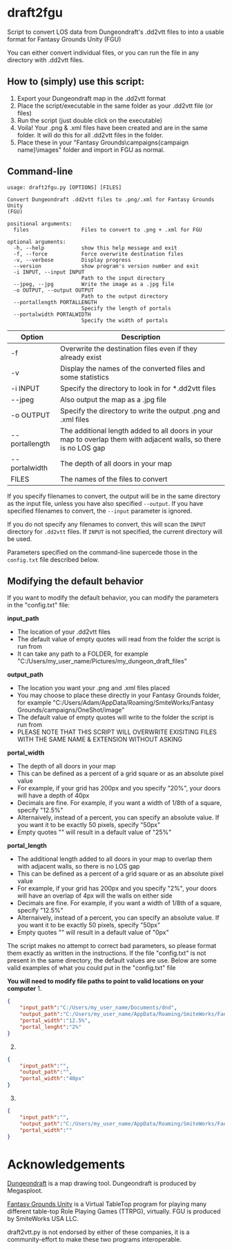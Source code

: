 # draft2fgu
Script to convert LOS data from Dungeondraft's .dd2vtt files to into a usable format for Fantasy Grounds Unity (FGU)

You can either convert individual files, or you can run the file in any directory with .dd2vtt files.

## How to (simply) use this script:

1. Export your Dungeondraft map in the .dd2vtt format
2. Place the script/executable in the same folder as your .dd2vtt file (or files)
3. Run the script (just double click on the executable)
4. Voila! Your .png & .xml files have been created and are in the same folder. It will do this for all .dd2vtt files in the folder. 
5. Place these in your "Fantasy Grounds\campaigns\{campaign name}\images" folder and import in FGU as normal.

## Command-line
```
usage: draft2fgu.py [OPTIONS] [FILES]

Convert Dungeondraft .dd2vtt files to .png/.xml for Fantasy Grounds Unity
(FGU)

positional arguments:
  files                 Files to convert to .png + .xml for FGU

optional arguments:
  -h, --help            show this help message and exit
  -f, --force           Force overwrite destination files
  -v, --verbose         Display progress
  --version             show program's version number and exit
  -i INPUT, --input INPUT
                        Path to the input directory
  --jpeg, --jpg         Write the image as a .jpg file
  -o OUTPUT, --output OUTPUT
                        Path to the output directory
  --portallength PORTALLENGTH
                        Specify the length of portals
  --portalwidth PORTALWIDTH
                        Specify the width of portals
```

|Option          |Description|
|----------------|-----------|
| -f             | Overwrite the destination files even if they already exist |
| -v             | Display the names of the converted files and some statistics |
| -i INPUT       | Specify the directory to look in for *.dd2vtt files |
| --jpeg         | Also output the map as a .jpg file |
| -o OUTPUT      | Specify the directory to write the output .png and .xml files |
| --portallength | The additional length added to all doors in your map to overlap them with adjacent walls, so there is no LOS gap |
| --portalwidth  | The depth of all doors in your map |
| FILES          | The names of the files to convert |

If you specify filenames to convert, the output will be in the same directory as the input file, unless you have also specified `--output`.
If you have specified filenames to convert, the `--input` parameter is ignored.

If you do not specify any filenames to convert, this will scan the `INPUT` directory for `.dd2vtt` files.  If `INPUT` is not specified, the current directory will be used.

Parameters specified on the command-line supercede those in the `config.txt` file described below.

## Modifying the default behavior
If you want to modify the default behavior, you can modify the parameters in the "config.txt" file:

**input_path** 
* The location of your .dd2vtt files
* The default value of empty quotes will read from the folder the script is run from
* It can take any path to a FOLDER, for example
  "C:/Users/my_user_name/Pictures/my_dungeon_draft_files"

**output_path**
* The location you want your .png and .xml files placed
* You may choose to place these directly in your Fantasy Grounds folder, for example
  "C:/Users/Adam/AppData/Roaming/SmiteWorks/Fantasy Grounds/campaigns/OneShot/image"
* The default value of empty quotes will write to the folder the script is run from
* PLEASE NOTE THAT THIS SCRIPT WILL OVERWRITE EXISITING FILES WITH THE SAME NAME & EXTENSION WITHOUT ASKING

**portal_width**
* The depth of all doors in your map
* This can be defined as a percent of a grid square or as an absolute pixel value
* For example, if your grid has 200px and you specify "20%", your doors will have a depth of 40px
* Decimals are fine. For example, if you want a width of 1/8th of a square, specify "12.5%" 
* Alternaively, instead of a percent, you can specify an absolute value. If you want it to be exactly 50 pixels, specify "50px"
* Empty quotes "" will result in a default value of "25%"

**portal_length**
* The additional length added to all doors in your map to overlap them with adjacent walls, so there is no LOS gap
* This can be defined as a percent of a grid square or as an absolute pixel value
* For example, if your grid has 200px and you specify "2%", your doors will have an overlap of 4px will the walls on either side
* Decimals are fine. For example, if you want a width of 1/8th of a square, specify "12.5%" 
* Alternaively, instead of a percent, you can specify an absolute value. If you want it to be exactly 50 pixels, specify "50px"
* Empty quotes "" will result in a default value of "0px"

The script makes no attempt to correct bad parameters, so please format them exactly as written in the instructions. 
If the file "config.txt" is not present in the same directory, the default values are use.
Below are some valid examples of what you could put in the "config.txt" file 

**You will need to modify file paths to point to valid locations on your computer**
1.
```json
{
	"input_path":"C:/Users/my_user_name/Documents/dnd",
	"output_path":"C:/Users/my_user_name/AppData/Roaming/SmiteWorks/Fantasy Grounds/campaigns/OneShot/images",
	"portal_width":"12.5%",
	"portal_lenght":"2%"
}
```

2.
```json
{
	"input_path":"",
	"output_path":"",
	"portal_width":"40px"
}
```
3.
```json
{
	"input_path":"",
	"output_path":"C:/Users/my_user_name/AppData/Roaming/SmiteWorks/Fantasy Grounds/campaigns/OneShot/images",
	"portal_width":""
}
```

# Acknowledgements

[Dungeondraft](https://dungeondraft.net/) is a map drawing tool.  Dungeondraft is produced by Megasploot.

[Fantasy Grounds Unity](https://www.fantasygrounds.com) is a Virtual TableTop program for playing many different table-top Role Playing Games (TTRPG), virtually.  FGU is produced by SmiteWorks USA LLC.

draft2vtt.py is not endorsed by either of these companies, it is a community-effort to make these two programs interoperable.